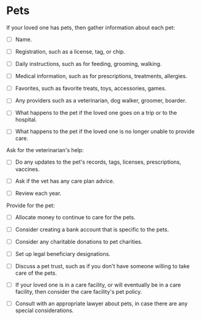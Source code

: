 # Pets

If your loved one has pets, then gather information about each pet:

- [ ] Name.

- [ ] Registration, such as a license, tag, or chip.

- [ ] Daily instructions, such as for feeding, grooming, walking.

- [ ] Medical information, such as for prescriptions, treatments, allergies.
 
- [ ] Favorites, such as favorite treats, toys, accessories, games.

- [ ] Any providers such as a veterinarian, dog walker, groomer, boarder.

- [ ] What happens to the pet if the loved one goes on a trip or to the hospital.

- [ ] What happens to the pet if the loved one is no longer unable to provide care.

Ask for the veterinarian's help:

- [ ] Do any updates to the pet's records, tags, licenses, prescriptions, vaccines.

- [ ] Ask if the vet has any care plan advice.

- [ ] Review each year.

Provide for the pet:

- [ ] Allocate money to continue to care for the pets.

- [ ] Consider creating a bank account that is specific to the pets.
 
- [ ] Consider any charitable donations to pet charities.

- [ ] Set up legal beneficiary designations.

- [ ] Discuss a pet trust, such as if you don't have someone willing to take care of the pets.

- [ ] If your loved one is in a care facility, or will eventually be in a care facility, then consider the care facility's pet policy.

- [ ] Consult with an appropriate lawyer about pets, in case there are any special considerations.

